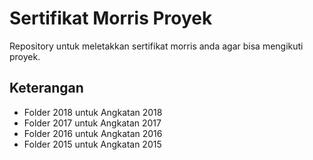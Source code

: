 # Sertifikat Morris Proyek
Repository untuk meletakkan sertifikat morris anda agar bisa mengikuti proyek.

## Keterangan

* Folder 2018 untuk Angkatan 2018
* Folder 2017 untuk Angkatan 2017
* Folder 2016 untuk Angkatan 2016
* Folder 2015 untuk Angkatan 2015
